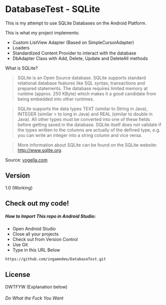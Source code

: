 DatabaseTest - SQLite
=========

This is my attempt to use SQLite Databases on the Android Platform.

This is what my project implements:

  - Custom ListView Adapter (Based on SimpleCursorAdapter)
  - Loaders
  - Standardized Content Provider to interact with the database
  - DbAdapter Class with Add, Delete, Update and DeleteAll methods

What is SQLite?

> SQLite is an Open Source database. SQLite supports standard relational database
> features like SQL syntax, transactions and prepared statements. The database
> requires limited memory at runtime (approx. 250 KByte) which makes it a good
> candidate from being embedded into other runtimes.

                                            
> SQLite supports the data types TEXT (similar to String in Java), INTEGER (similar > to long in Java) and REAL (similar to double in Java). All other types must be
> converted into one of these fields before getting saved in the database. SQLite
> itself does not validate if the types written to the columns are actually of the
> defined type, e.g. you can write an integer into a string column and vice versa.

> More information about SQLite can be found on the SQLite website: http://www.sqlite.org.

Source: [vogella.com]

Version
----

1.0 (Working)

Check out my code!
--------------

##### How to Import This repo in Android Studio:


* Open Android Studio
* Close all your projects
* Check out from Version Control
* Use Git
* Type in this URL Below

```sh
https://github.com/ingamedeo/DatabaseTest.git
```

License
----

DWTFYW (Explanation below)


###### Do What the Fuck You Want

[vogella.com]:http://www.vogella.com/tutorials/AndroidSQLite/article.html#overview_sqlite
    
